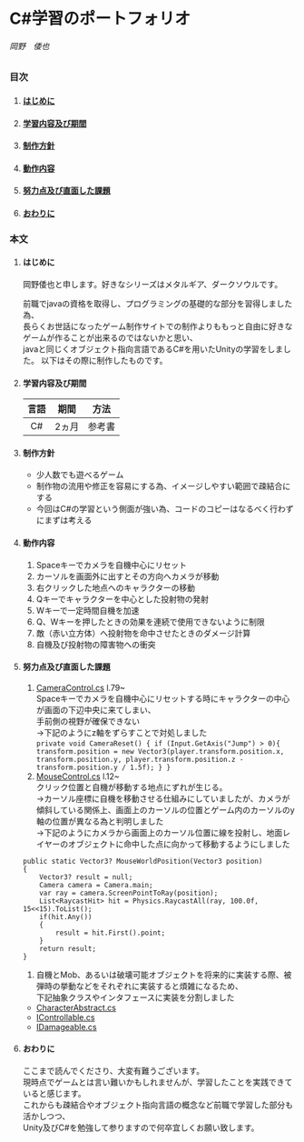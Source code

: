 # C#学習のポートフォリオ
###### 岡野　倭也
  

### 目次

1. #### [はじめに](#はじめに)
1. #### [学習内容及び期間](#学習内容及び期間)
1. #### [制作方針](#制作方針)
1. #### [動作内容](#動作内容)
1. #### [努力点及び直面した課題](#努力点及び直面した課題)
1. #### [おわりに](#おわりに)



### 本文

1. #### はじめに

    岡野倭也と申します。好きなシリーズはメタルギア、ダークソウルです。

    前職でjavaの資格を取得し、プログラミングの基礎的な部分を習得しました為、  
    長らくお世話になったゲーム制作サイトでの制作よりももっと自由に好きなゲームが作ることが出来るのではないかと思い、  
    javaと同じくオブジェクト指向言語であるC#を用いたUnityの学習をしました。
    以下はその際に制作したものです。


1. #### 学習内容及び期間

    |言語|期間|方法|
    |:--:|:--:|:--:|
    |C#|2ヵ月|参考書|

1. #### 制作方針

    * 少人数でも遊べるゲーム
    * 制作物の流用や修正を容易にする為、イメージしやすい範囲で疎結合にする
    * 今回はC#の学習という側面が強い為、コードのコピーはなるべく行わずにまずは考える

1. #### 動作内容

    1. Spaceキーでカメラを自機中心にリセット
    1. カーソルを画面外に出すとその方向へカメラが移動
    1. 右クリックした地点へのキャラクターの移動
    1. Qキーでキャラクターを中心とした投射物の発射
    1. Wキーで一定時間自機を加速
    1. Q、Wキーを押したときの効果を連続で使用できないように制限
    1. 敵（赤い立方体）へ投射物を命中させたときのダメージ計算
    1. 自機及び投射物の障害物への衝突

1. #### 努力点及び直面した課題

    1. [CameraControl.cs](Assets/Resources/Concretes/CameraControl.cs) l.79~  
    Spaceキーでカメラを自機中心にリセットする時にキャラクターの中心が画面の下辺中央に来てしまい、  
    手前側の視野が確保できない  
    →下記のようにz軸をずらすことで対処しました  
    `private void CameraReset()
    {
        if (Input.GetAxis("Jump") > 0){
            transform.position = new Vector3(player.transform.position.x, transform.position.y, player.transform.position.z - transform.position.y / 1.5f);
        }
    }`
    1. [MouseControl.cs](Assets/Resources/Concretes/MouseControl.cs) l.12~  
    クリック位置と自機が移動する地点にずれが生じる。  
    →カーソル座標に自機を移動させる仕組みにしていましたが、カメラが傾斜している関係上、画面上のカーソルの位置とゲーム内のカーソルのy軸の位置が異なる為と判明しました  
    →下記のようにカメラから画面上のカーソル位置に線を投射し、地面レイヤーのオブジェクトに命中した点に向かって移動するようにしました  
    ```
    public static Vector3? MouseWorldPosition(Vector3 position)
    {
        Vector3? result = null;
        Camera camera = Camera.main;
        var ray = camera.ScreenPointToRay(position);
        List<RaycastHit> hit = Physics.RaycastAll(ray, 100.0f, 15<<15).ToList();
        if(hit.Any())
        {
            result = hit.First().point;
        }
        return result;
    }
    ```
    1. 自機とMob、あるいは破壊可能オブジェクトを将来的に実装する際、被弾時の挙動などをそれぞれに実装すると煩雑になるため、  
    下記抽象クラスやインタフェースに実装を分割しました
    * [CharacterAbstract.cs](Assets/Resources/Abstracts/CharacterAbstract.cs) 
    * [IControllable.cs](Assets/Resources/Interfaces/IControllable.cs)
    * [IDamageable.cs](Assets/Resources/Interfaces/IDamageable.cs)  


1. #### おわりに  

    ここまで読んでくださり、大変有難うございます。  
    現時点でゲームとは言い難いかもしれませんが、学習したことを実践できていると感じます。  
    これからも疎結合やオブジェクト指向言語の概念など前職で学習した部分も活かしつつ、  
    Unity及びC#を勉強して参りますので何卒宜しくお願い致します。